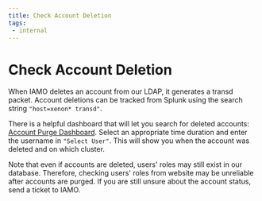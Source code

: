 ```yaml
---
title: Check Account Deletion
tags:
 - internal
---
```


# Check Account Deletion

When IAMO deletes an account from our LDAP, it generates a transd packet. Account deletions can be tracked from Splunk using the search string `"host=xenon* transd"`. 

There is a helpful dashboard that will let you search for deleted accounts: <a target="_blank" rel="noopener" href="https://splunk.rcac.purdue.edu/en-US/app/search/account_purge">Account Purge Dashboard</a>. Select an appropriate time duration and enter the username in `"Select User"`. This will show you when the account was deleted and on which cluster.

Note that even if accounts are deleted, users' roles may still exist in our database. Therefore, checking users' roles from website may be unreliable after accounts are purged. If you are still unsure about the account status, send a ticket to IAMO.
